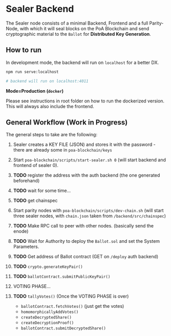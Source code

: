 # Sealer Backend

The Sealer node consists of a minimal Backend, Frontend and a full Parity-Node, with which it will seal blocks on the PoA Blockchain and send cryptographic material to the `Ballot` for **Distributed Key Generation**.

## How to run

In development mode, the backend will run on `localhost` for a better DX.

```bash
npm run serve:localhost

# backend will run on localhost:4011
```

**Mode=Production (`docker`)**

Please see instructions in root folder on how to run the dockerized version. This will always also include the frontend.

## General Workflow (Work in Progress)

The general steps to take are the following:

1. Sealer creates a KEY FILE (JSON) and stores it with the password - there are already some in `poa-blockchain/keys`
1. Start `poa-blockchain/scripts/start-sealer.sh 0` (will start backend and frontend of sealer 0).
1. **TODO** register the address with the auth backend (the one generated beforehand)
1. **TODO** wait for some time...
1. **TODO** get chainspec
1. Start parity nodes with `poa-blockchain/scripts/dev-chain.sh` (will start three sealer nodes, with `chain.json` taken from `/backend/src/chainspec`)
1. **TODO** Make RPC call to peer with other nodes. (basically send the enode)
1. **TODO** Wait for Authority to deploy the `Ballot.sol` and set the System Parameters.
1. **TODO** Get address of Ballot contract (GET on `/deploy` auth backend)
1. **TODO** `crypto.generateKeyPair()`
1. **TODO** `ballotContract.submitPublicKeyPair()`
1. VOTING PHASE...
1. **TODO** `tallyVotes()` (Once the VOTING PHASE is over)

   - `ballotContract.fetchVotes()` (just get the votes)
   - `homomorphicallyAddVotes()`
   - `createDecryptedShare()`
   - `createDecryptionProof()`
   - `ballotContract.submitDecryptedShare()`
